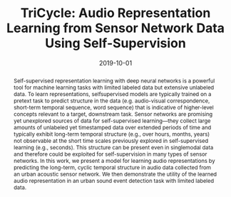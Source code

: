 ---
layout: default-publication
title: "TriCycle: Audio Representation Learning from Sensor Network Data Using Self-Supervision"
collection: publications
permalink: /publications/2019-10-01-cartwright2019tricycle
abstract: "Self-supervised representation learning with deep neural networks is a powerful tool for machine learning tasks with limited labeled data but extensive unlabeled data. To learn representations, selfsupervised models are typically trained on a pretext task to predict structure in the data (e.g. audio-visual correspondence, short-term temporal sequence, word sequence) that is indicative of higher-level concepts relevant to a target, downstream task. Sensor networks are promising yet unexplored sources of data for self-supervised learning&#8212;they collect large amounts of unlabeled yet timestamped data over extended periods of time and typically exhibit long-term temporal structure (e.g., over hours, months, years) not observable at the short time scales previously explored in self-supervised learning (e.g., seconds). This structure can be present even in singlemodal data and therefore could be exploited for self-supervision in many types of sensor networks. In this work, we present a model for learning audio representations by predicting the long-term, cyclic temporal structure in audio data collected from an urban acoustic sensor network. We then demonstrate the utility of the learned audio representation in an urban sound event detection task with limited labeled data."
date: 2019-10-01
venue: 'IEEE Workshop on Applications of Signal Processing to Audio and Acoustics (WASPAA)'
paperurl: '/files/cartwright2019tricycle.pdf'
image: '/assets/images/tricycle_model.png'
imagealign: left
imagewidth: 33.0
presentation: '/files/cartwright2019tricycle_presentation.pdf'
categories: 
  - Sound Event Detection
  - Representation Learning
citation: 'Cartwright, M., Cramer, J., Salamon, J., Bello, J.P. TriCycle: Audio Representation Learning from Sensor Network Data Using Self-Supervision. In <i>Proceedings of the IEEE Workshop on Applications of Signal Processing to Audio and Acoustics (WASPAA)</i>, 2019.'
author_profile: true
---